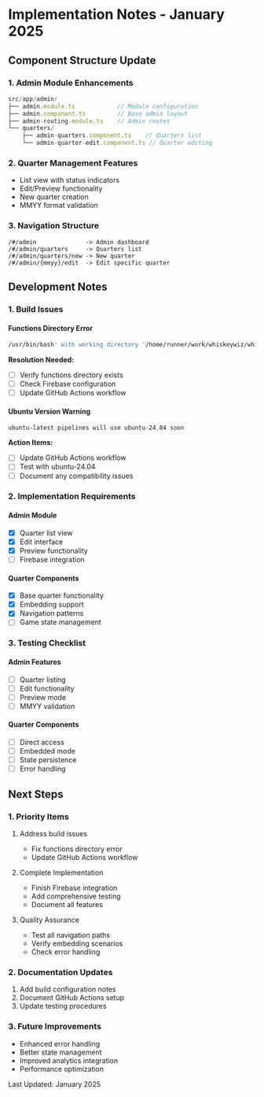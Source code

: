 # Implementation Notes - January 2025

## Component Structure Update

### 1. Admin Module Enhancements
```typescript
src/app/admin/
├── admin.module.ts            // Module configuration
├── admin.component.ts         // Base admin layout
├── admin-routing.module.ts    // Admin routes
└── quarters/
    ├── admin-quarters.component.ts    // Quarters list
    └── admin-quarter-edit.component.ts // Quarter editing
```

### 2. Quarter Management Features
- List view with status indicators
- Edit/Preview functionality
- New quarter creation
- MMYY format validation

### 3. Navigation Structure
```
/#/admin              -> Admin dashboard
/#/admin/quarters     -> Quarters list
/#/admin/quarters/new -> New quarter
/#/admin/{mmyy}/edit  -> Edit specific quarter
```

## Development Notes

### 1. Build Issues

#### Functions Directory Error
```bash
/usr/bin/bash' with working directory '/home/runner/work/whiskeywiz/whiskeywiz/./functions
```
**Resolution Needed:**
- [ ] Verify functions directory exists
- [ ] Check Firebase configuration
- [ ] Update GitHub Actions workflow

#### Ubuntu Version Warning
```
ubuntu-latest pipelines will use ubuntu-24.04 soon
```
**Action Items:**
- [ ] Update GitHub Actions workflow
- [ ] Test with ubuntu-24.04
- [ ] Document any compatibility issues

### 2. Implementation Requirements

#### Admin Module
- [x] Quarter list view
- [x] Edit interface
- [x] Preview functionality
- [ ] Firebase integration

#### Quarter Components
- [x] Base quarter functionality
- [x] Embedding support
- [x] Navigation patterns
- [ ] Game state management

### 3. Testing Checklist

#### Admin Features
- [ ] Quarter listing
- [ ] Edit functionality
- [ ] Preview mode
- [ ] MMYY validation

#### Quarter Components
- [ ] Direct access
- [ ] Embedded mode
- [ ] State persistence
- [ ] Error handling

## Next Steps

### 1. Priority Items
1. Address build issues
   - Fix functions directory error
   - Update GitHub Actions workflow

2. Complete Implementation
   - Finish Firebase integration
   - Add comprehensive testing
   - Document all features

3. Quality Assurance
   - Test all navigation paths
   - Verify embedding scenarios
   - Check error handling

### 2. Documentation Updates
1. Add build configuration notes
2. Document GitHub Actions setup
3. Update testing procedures

### 3. Future Improvements
- Enhanced error handling
- Better state management
- Improved analytics integration
- Performance optimization

Last Updated: January 2025